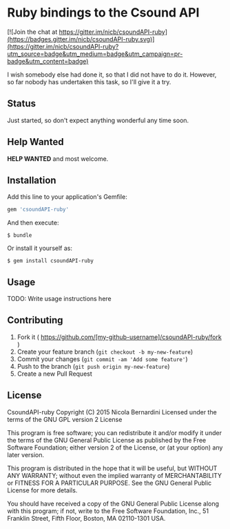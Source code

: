 # Ruby bindings to the Csound API

[![Join the chat at https://gitter.im/nicb/csoundAPI-ruby](https://badges.gitter.im/nicb/csoundAPI-ruby.svg)](https://gitter.im/nicb/csoundAPI-ruby?utm_source=badge&utm_medium=badge&utm_campaign=pr-badge&utm_content=badge)

I wish somebody else had done it, so that I did not have to do it. However, so
far nobody has undertaken this task, so I'll give it a try.

## Status

Just started, so don't expect anything wonderful any time soon.

## Help Wanted

**HELP WANTED** and most welcome.

## Installation

Add this line to your application's Gemfile:

```ruby
gem 'csoundAPI-ruby'
```

And then execute:

    $ bundle

Or install it yourself as:

    $ gem install csoundAPI-ruby

## Usage

TODO: Write usage instructions here

## Contributing

1. Fork it ( https://github.com/[my-github-username]/csoundAPI-ruby/fork )
2. Create your feature branch (`git checkout -b my-new-feature`)
3. Commit your changes (`git commit -am 'Add some feature'`)
4. Push to the branch (`git push origin my-new-feature`)
5. Create a new Pull Request

## License

  CsoundAPI-ruby
  Copyright (C) 2015 Nicola Bernardini
  Licensed under the terms of the GNU GPL version 2 License

  This program is free software; you can redistribute it and/or modify
  it under the terms of the GNU General Public License as published by
  the Free Software Foundation; either version 2 of the License, or
  (at your option) any later version.

  This program is distributed in the hope that it will be useful,
  but WITHOUT ANY WARRANTY; without even the implied warranty of
  MERCHANTABILITY or FITNESS FOR A PARTICULAR PURPOSE.  See the
  GNU General Public License for more details.

  You should have received a copy of the GNU General Public License along
  with this program; if not, write to the Free Software Foundation, Inc.,
  51 Franklin Street, Fifth Floor, Boston, MA 02110-1301 USA.
